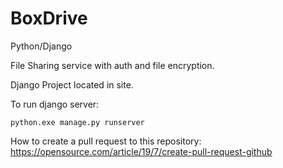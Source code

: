 # BoxDrive

Python/Django

File Sharing service with auth and file encryption.

Django Project located in site.

To run django server: 
```
python.exe manage.py runserver
```

How to create a pull request to this repository: https://opensource.com/article/19/7/create-pull-request-github